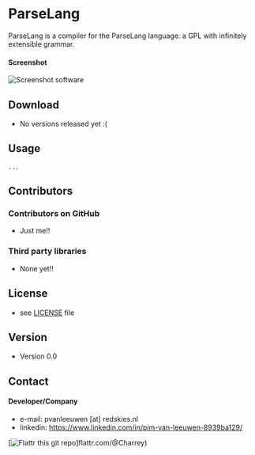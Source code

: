 # ParseLang
ParseLang is a compiler for the ParseLang language: a GPL with infinitely extensible grammar.


#### Screenshot
![Screenshot software](https://i.imgur.com/hRCmjbI.png "screenshot software")
## Download
* No versions released yet :(

## Usage
```$ git clone https://github.com/Charrey/ParseLang.git
...
```
## Contributors

### Contributors on GitHub
* Just me!!

### Third party libraries
* None yet!!

## License 
* see [LICENSE](https://github.com/Charrey/ParseLang/blob/master/LICENSE.md) file

## Version 
* Version 0.0

## Contact
#### Developer/Company
* e-mail: pvanleeuwen [at] redskies.nl
* linkedin: https://www.linkedin.com/in/pim-van-leeuwen-8939ba129/

[![Flattr this git repo](http://api.flattr.com/button/flattr-badge-large.png)]flattr.com/@Charrey) 
